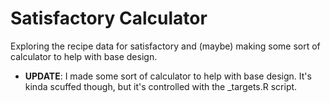 # Satisfactory Calculator
Exploring the recipe data for satisfactory and (maybe) making some sort of calculator to help with base design.

* **UPDATE**: I made some sort of calculator to help with base design. It's kinda scuffed though, but it's controlled with the \_targets.R script.
